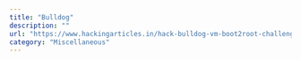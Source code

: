 ```yaml
---
title: "Bulldog"
description: ""
url: "https://www.hackingarticles.in/hack-bulldog-vm-boot2root-challenge/"
category: "Miscellaneous"
---
```

